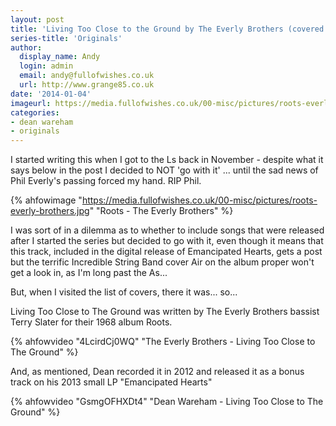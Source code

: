 ```yaml
---
layout: post
title: 'Living Too Close to the Ground by The Everly Brothers (covered by Dean Wareham)'
series-title: 'Originals'
author:
  display_name: Andy
  login: admin
  email: andy@fullofwishes.co.uk
  url: http://www.grange85.co.uk
date: '2014-01-04'
imageurl: https://media.fullofwishes.co.uk/00-misc/pictures/roots-everly-brothers.jpg
categories:
- dean wareham
- originals
---
```

I started writing this when I got to the Ls back in November - despite what it says below in the post I decided to NOT 'go with it' ... until the sad news of Phil Everly's passing forced my hand. RIP Phil.

{% ahfowimage "https://media.fullofwishes.co.uk/00-misc/pictures/roots-everly-brothers.jpg" "Roots - The Everly Brothers" %}

I was sort of in a dilemma as to whether to include songs that were released after I started the series but decided to go with it, even though it means that this track, included in the digital release of Emancipated Hearts, gets a post but the terrific Incredible String Band cover Air on the album proper won't get a look in, as I'm long past the As...

But, when I visited the list of covers, there it was... so...

Living Too Close to The Ground was written by The Everly Brothers bassist Terry Slater for their 1968 album Roots.

{% ahfowvideo "4LcirdCj0WQ" "The Everly Brothers - Living Too Close to The Ground" %}

And, as mentioned, Dean recorded it in 2012 and released it as a bonus track on his 2013 small LP "Emancipated Hearts"

{% ahfowvideo "GsmgOFHXDt4" "Dean Wareham - Living Too Close to The Ground" %}

